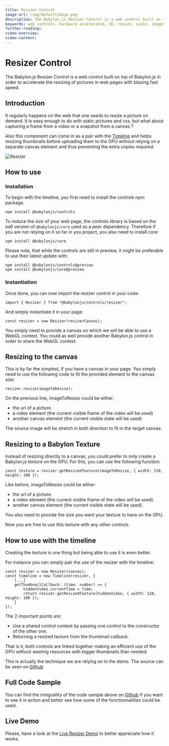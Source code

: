 ```yaml
---
title: Resizer Control
image-url: /img/defaultImage.png
description: The Babylon.js Resizer Control is a web control built on top of Babylon.js in order to accelerate the resizing of pictures in web pages with blazing fast speed.
keywords: web controls, hardware accelerated, 2D, resize, scale, images
further-reading:
video-overview: 
video-content:
---
```


# Resizer Control

The Babylon.js Resizer Control is a web control built on top of Babylon.js in order to accelerate the resizing of pictures in web pages with blazing fast speed.

## Introduction
It regularly happens on the web that one needs to resize a picture on demand. It is easy enough to do with static pictures and css, but what about capturing a frame from a video or a snapshot from a canvas ?

Also this component can come in as a pair with the [Timeline](./timeline) and helps resizing thumbnails before uploading them to the GPU without relying on a separate canvas element and thus preventing the extra copies required.

![Resizer](/img/features/controls/resizer.png)

## How to use

### Installation
To begin with the timeline, you first need to install the controls npm package.

```
npm install @babylonjs/controls
```

To reduce the size of your web page, the controls library is based on the es6 version of `@babylonjs/core` used as a peer dependency. Therefore if you are not relying on it so far in you project, you also need to install core:

```
npm install @babylonjs/core
```

Please note, that while the controls are still in preview, it might be preferable to use their latest update with:

```
npm install @babylonjs/controls@preview
npm install @babylonjs/core@preview
```

### Instantiation
Once done, you can now import the resizer control in your code:

```
import { Resizer } from "@babylonjs/controls/resizer";
```

And simply instantiate it in your page:

```
const resizer = new Resizer(resizerCanvas);
```

You simply need to provide a canvas on which we will be able to use a WebGL context. You could as well provide another Babylon.js control in order to share the WebGL context.

## Resizing to the canvas
This is by far the simplest, if you have a canvas in your page. You simply need to use the following code to fit the provided element to the canvas size:

```
resizer.resize(imageToResize);
```

On the previous line, imageToResize could be either:
* the url of a picture.
* a video element (the current visible frame of the video will be used)
* another canvas element (the current visible state will be used)

The source image will be stretch in both direction to fit in the target canvas.

## Resizing to a Babylon Texture
Instead of resizing directly to a canvas, you could prefer to only create a Babylon.js texture on the GPU. For this, you can use the following function:

```
const texture = resizer.getResizedTexture(imageToResize, { width: 128, height: 100 });
```

Like before, imageToResize could be either:
* the url of a picture.
* a video element (the current visible frame of the video will be used).
* another canvas element (the current visible state will be used).

You also need to provide the size you want your texture to have on the GPU.

Now you are free to use this texture with any other controls.

## How to use with the timeline
Creating the texture is one thing but being able to use it is even better.

For instance you can simply pair the use of the resizer with the timeline:

```
const resizer = new Resizer(canvas);
const timeline = new Timeline(resizer, {
    [...]
    getThumbnailCallback: (time: number) => {
        hiddenVideo.currentTime = time;
        return resizer.getResizedTexture(hiddenVideo, { width: 128, height: 100 });
    }
});
```

The 2 important points are:
* Use a shared control context by passing one control to the constructor of the other one.
* Returning a resized texture from the thumbnail callback.

That is it, both controls are linked together making an efficient use of the GPU without wasting resources with bigger thumbnails than needed.

This is actually the technique we are relying on in the demo. The source can be seen on [Github](https://github.com/BabylonJS/Controls/blob/master/www/timeline/index.ts)

## Full Code Sample

You can find the integrallity of the code sample above on [Github](https://github.com/BabylonJS/Controls/blob/master/www/resizer/index.ts) if you want to see it in action and better see how some of the functionnalities could be used.

## Live Demo

Please, have a look at the [Live Resizer Demo](https://controls.babylonjs.com/resizer) to better appreciate how it works.

